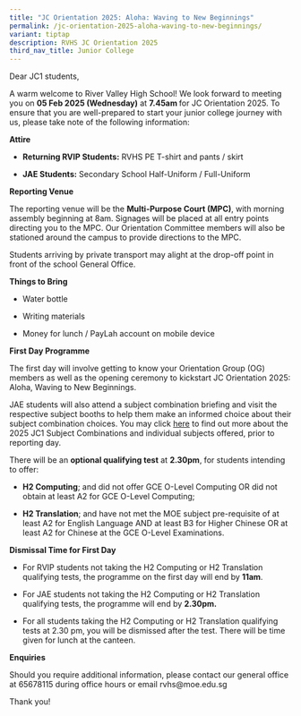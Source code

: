 ```yaml
---
title: "JC Orientation 2025: Aloha: Waving to New Beginnings"
permalink: /jc-orientation-2025-aloha-waving-to-new-beginnings/
variant: tiptap
description: RVHS JC Orientation 2025
third_nav_title: Junior College
---
```

<p>Dear JC1 students,</p>
<p>A warm welcome to River Valley High School! We look forward to meeting
you on <strong>05 Feb 2025 (Wednesday)</strong> at <strong>7.45am </strong>for
JC Orientation 2025. To ensure that you are well-prepared to start your
junior college journey with us, please take note of the following information:</p>
<p><strong>Attire</strong>
</p>
<ul data-tight="true" class="tight">
<li>
<p><strong>Returning RVIP Students:</strong> RVHS PE T-shirt and pants / skirt</p>
</li>
<li>
<p><strong>JAE Students:</strong> Secondary School Half-Uniform / Full-Uniform</p>
</li>
</ul>
<p><strong>Reporting Venue</strong>
</p>
<p>The reporting venue will be the <strong>Multi-Purpose Court (MPC)</strong>,
with morning assembly beginning at 8am. Signages will be placed at all
entry points directing you to the MPC. Our Orientation Committee members
will also be stationed around the campus to provide directions to the MPC.</p>
<p>Students arriving by private transport may alight at the drop-off point
in front of the school General Office.</p>
<p><strong>Things to Bring</strong>
</p>
<ul data-tight="true" class="tight">
<li>
<p>Water bottle</p>
</li>
<li>
<p>Writing materials</p>
</li>
<li>
<p>Money for lunch / PayLah account on mobile device</p>
</li>
</ul>
<p><strong>First Day Programme</strong>
</p>
<p>The first day will involve getting to know your Orientation Group (OG)
members as well as the opening ceremony to kickstart JC Orientation 2025:
Aloha, Waving to New Beginnings.</p>
<p>JAE students will also attend a subject combination briefing and visit
the respective subject booths to help them make an informed choice about
their subject combination choices. You may click <a href="https://www.rivervalleyhigh.moe.edu.sg/information/junior-college/2025-jc1-sbjctcombi/" rel="noopener noreferrer nofollow" target="_blank">here</a> to
find out more about the 2025 JC1 Subject Combinations and individual subjects
offered, prior to reporting day.</p>
<p>There will be an <strong>optional qualifying test</strong> at <strong>2.30pm</strong>,
for students intending to offer:</p>
<ul data-tight="true" class="tight">
<li>
<p><strong>H2 Computing</strong>; and did not offer GCE O-Level Computing
OR did not obtain at least A2 for GCE O-Level Computing;</p>
</li>
<li>
<p><strong>H2 Translation</strong>; and have not met the MOE subject pre-requisite
of at least A2 for English Language AND at least B3 for Higher Chinese
OR at least A2 for Chinese at the GCE O-Level Examinations.</p>
</li>
</ul>
<p><strong>Dismissal Time for First Day</strong>
</p>
<ul data-tight="true" class="tight">
<li>
<p>For RVIP students not taking the H2 Computing or H2 Translation qualifying
tests, the programme on the first day will end by <strong>11am</strong>.</p>
</li>
<li>
<p>For JAE students not taking the H2 Computing or H2 Translation qualifying
tests, the programme will end by <strong>2.30pm.</strong>
</p>
</li>
<li>
<p>For all students taking the H2 Computing or H2 Translation qualifying
tests at 2.30 pm, you will be dismissed after the test. There will be time
given for lunch at the canteen.</p>
</li>
</ul>
<p><strong>Enquiries</strong>
</p>
<p>Should you require additional information, please contact our general
office at 65678115 during office hours or email <a rel="noopener noreferrer nofollow" target="_blank">rvhs@moe.edu.sg</a>
</p>
<p>Thank you!</p>